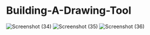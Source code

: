 # Building-A-Drawing-Tool
![Screenshot (34)](https://github.com/Shivani7667/Building-A-Drawing-Tool/assets/138599058/68577978-d301-448d-8793-7086d7694de0)
![Screenshot (35)](https://github.com/Shivani7667/Building-A-Drawing-Tool/assets/138599058/0330e391-b940-47ff-9bda-ff04c27bc3a7)
![Screenshot (36)](https://github.com/Shivani7667/Building-A-Drawing-Tool/assets/138599058/e114b5f6-a257-49d1-a38a-cf72182fee8e)
